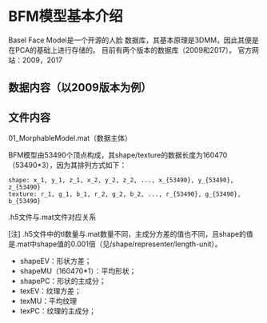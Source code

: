 # BFM模型基本介绍
Basel Face Model是一个开源的人脸 数据库，其基本原理是3DMM，因此其便是在PCA的基础上进行存储的。 目前有两个版本的数据库（2009和2017）。 官方网站：2009，2017
##  数据内容（以2009版本为例）
## 文件内容
01_MorphableModel.mat（数据主体）

BFM模型由53490个顶点构成，其shape/texture的数据长度为160470（53490*3），因为其排列方式如下：

    shape: x_1, y_1, z_1, x_2, y_2, z_2, ..., x_{53490}, y_{53490}, z_{53490}
    texture: r_1, g_1, b_1, r_2, g_2, b_2, ..., r_{53490}, g_{53490}, b_{53490}

.h5文件与.mat文件对应关系

[注] .h5文件中的tl数量与.mat数量不同，主成分方差的值也不同，且shape的值是.mat中shape值的0.001倍（见/shape/representer/length-unit）。

* shapeEV：形状方差；
* shapeMU（160470*1）：平均形状；
* shapePC：形状的主成分；
* texEV：纹理方差；
* texMU：平均纹理
* texPC：纹理的主成分；
